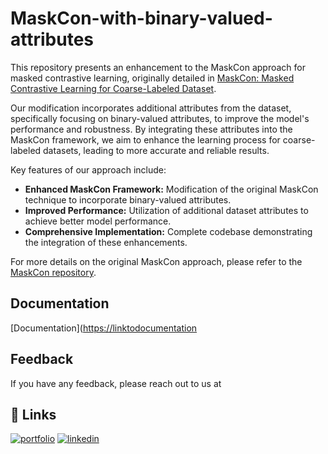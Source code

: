 

# MaskCon-with-binary-valued-attributes

This repository presents an enhancement to the MaskCon approach for masked contrastive learning, originally detailed in [MaskCon: Masked Contrastive Learning for Coarse-Labeled Dataset](https://github.com/MrChenFeng/MaskCon_CVPR2023). 

Our modification incorporates additional attributes from the dataset, specifically focusing on binary-valued attributes, to improve the model's performance and robustness. By integrating these attributes into the MaskCon framework, we aim to enhance the learning process for coarse-labeled datasets, leading to more accurate and reliable results.

Key features of our approach include:
- **Enhanced MaskCon Framework:** Modification of the original MaskCon technique to incorporate binary-valued attributes.
- **Improved Performance:** Utilization of additional dataset attributes to achieve better model performance.
- **Comprehensive Implementation:** Complete codebase demonstrating the integration of these enhancements.

For more details on the original MaskCon approach, please refer to the [MaskCon repository](https://github.com/MrChenFeng/MaskCon_CVPR2023).

## Documentation

[Documentation]([https://linktodocumentation](https://github.com/RajPopat/MaskCon-with-binary-valued-attributes/blob/main/MaskCon%20Presentation.pdf])


## Feedback

If you have any feedback, please reach out to us at 


## 🔗 Links
[![portfolio](https://img.shields.io/badge/my_portfolio-000?style=for-the-badge&logo=ko-fi&logoColor=white)](https://rajpopat.github.io/RajPopatPortfolio.github.io/#portfolio)
[![linkedin](https://img.shields.io/badge/linkedin-0A66C2?style=for-the-badge&logo=linkedin&logoColor=white)](https://in.linkedin.com/in/rajpopat043)

